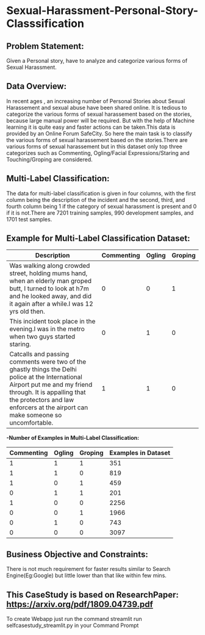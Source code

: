# Sexual-Harassment-Personal-Story-Classsification

## Problem Statement:
Given a Personal story, have to analyze and categorize various forms of Sexual Harassment.

## Data Overview:
In recent ages , an increasing number of Personal Stories about Sexual Harassement and sexual abuse have been shared online. It is tedious to categorize the various forms of sexual harassement based on the stories, because large manual power will be required. But with the help of Machine learning it is quite easy and faster actions can be taken.This data is provided by an Online Forum SafeCity. So here the main task is to classify the various forms of sexual harassement based on the stories.There are various forms of sexual harassement but in this dataset only top three categorizes such as Commenting, Ogling/Facial Expressions/Staring and Touching/Groping are considered.

## Multi-Label Classification:

The data for multi-label classification is given in four columns, with the first column being the description of the incident and the second, third, and fourth column being 1 if the category of sexual harassment is present and 0 if it is not.There are 7201 training samples, 990 development samples, and 1701 test samples.

## Example for Multi-Label Classification Dataset:
Description | Commenting | Ogling | Groping
----------|---------------|----------|---------------
Was walking along crowded street, holding mums hand, when an elderly man groped butt, I turned to look at h7m and he looked away, and did it again after a while.I was 12 yrs old then. |	0 |	0 |	1
This incident took place in the evening.I was in the metro when two guys started staring. | 0 | 1 | 0
Catcalls and passing comments were two of the ghastly things the Delhi police at the International Airport put me and my friend through. It is appalling that the protectors and law enforcers at the airport can make someone so uncomfortable. | 1 | 1 | 0



**-Number of Examples in Multi-Label Classification:**

Commenting | Ogling | Groping | Examples in Dataset
----------|---------------|----------|---------------
1 | 1 | 1 | 351
1 | 1 | 0 | 819
1 | 0 | 1 | 459
0 | 1 | 1 | 201
1 | 0 | 0 | 2256
0 | 0 | 1 | 1966
0 | 1 | 0 | 743
0 | 0 | 0 | 3097
## Business Objective and Constraints:
There is not much requirement for faster results similar to Search Engine(Eg:Google) but little lower than that like within few mins.

## This CaseStudy is based on ResearchPaper: https://arxiv.org/pdf/1809.04739.pdf




To create Webapp just run the command streamlit run selfcasestudy_streamlit.py in your Command Prompt
